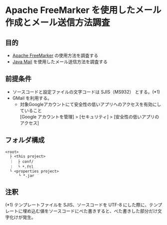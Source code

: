 # Apache FreeMarker を使用したメール作成とメール送信方法調査  

## 目的
* [Apache FreeMarker](https://freemarker.apache.org/) の使用方法を調査する  
* [Java Mail](https://javaee.github.io/javamail/) を使用したメール送信方法を調査する  

## 前提条件
* ソースコードと設定ファイルの文字コードは SJIS（MS932） とする。(*1)  
* GMail を利用する。
  * 対象Googleアカウントにて安全性の低いアプリへのアクセスを有効にしていること  
    [Google アカウントを管理] > [セキュリティ] > [安全性の低いアプリのアクセス]

## フォルダ構成
```
<root>
  ├ <this project>
  ｜  ├ conf/
  ｜  └ *.ftl
  └ <properties project>
      └ *.jar

```

## 注釈
(*1) テンプレートファイルを SJIS、ソースコードを UTF-8 にした際に、テンプレートに埋め込む値をソースコードにべた書きすると、べた書きした部分だけ文字化けが発生。
